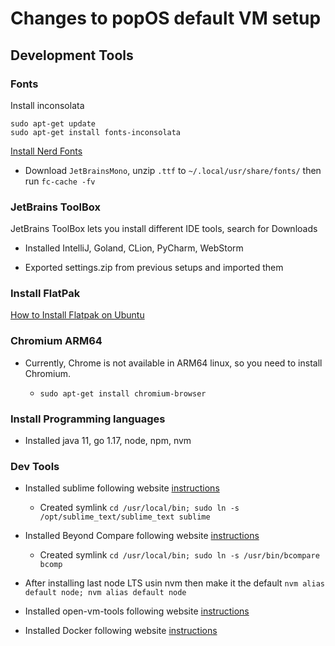 #  Changes to popOS default VM setup


## Development Tools

### Fonts

Install inconsolata

```
sudo apt-get update
sudo apt-get install fonts-inconsolata
```
[Install Nerd Fonts](https://www.nerdfonts.com/)

- Download `JetBrainsMono`, unzip `.ttf` to `~/.local/usr/share/fonts/` then run `fc-cache -fv`

### JetBrains ToolBox

JetBrains ToolBox lets you install different IDE tools, search for Downloads

* Installed IntelliJ, Goland, CLion, PyCharm, WebStorm

* Exported settings.zip from previous setups and imported them

### Install FlatPak

[How to Install Flatpak on Ubuntu](https://flatpak.org/setup/Ubuntu)

### Chromium ARM64

* Currently, Chrome is not available in ARM64 linux, so you need to install Chromium.

  - `sudo apt-get install chromium-browser`

### Install Programming languages

* Installed java 11, go 1.17, node, npm, nvm

### Dev Tools

* Installed sublime following website [instructions](https://www.sublimetext.com/docs/linux_repositories.html)

  * Created symlink `cd /usr/local/bin; sudo ln -s /opt/sublime_text/sublime_text sublime`

* Installed Beyond Compare following website [instructions](https://www.scootersoftware.com/download.php)

  * Created symlink `cd /usr/local/bin; sudo ln -s /usr/bin/bcompare bcomp` 

* After installing last node LTS usin nvm then make it the default `nvm alias default node; nvm alias default node`

* Installed open-vm-tools following website [instructions](https://docs.vmware.com/en/VMware-Tools/11.3.0/com.vmware.vsphere.vmwaretools.doc/GUID-C48E1F14-240D-4DD1-8D4C-25B6EBE4BB0F.html)

* Installed Docker following website [instructions](https://docs.docker.com/engine/install/ubuntu/)

